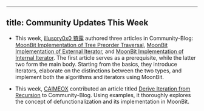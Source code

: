 
---
title: Community Updates This Week
---

- This week, [illusory0x0 猗露](https://github.com/illusory0x0) authored three articles in Community-Blog: [MoonBit Implementation of Tree Preorder Traversal](/blog/iterator/preorder-traversal), [MoonBit Implementation of External Iterator](/blog/iterator/external), and [MoonBit Implementation of Internal Iterator](blog/iterator/internal). The first article serves as a prerequisite, while the latter two form the main body. Starting from the basics, they introduce iterators, elaborate on the distinctions between the two types, and implement both the algorithms and iterators using MoonBit.

- This week, [CAIMEOX](https://github.com/CAIMEOX) contributed an article titled [Derive Iteration from Recursion](/blog/defunctionalize/index) to Community-Blog. Using examples, it thoroughly explores the concept of defunctionalization and its implementation in MoonBit.